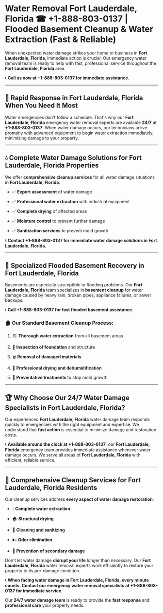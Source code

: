 # Water Removal Fort Lauderdale, Florida ☎ +1-888-803-0137 | Flooded Basement Cleanup & Water Extraction (Fast & Reliable)

When unexpected water damage strikes your home or business in **Fort Lauderdale, Florida**, immediate action is crucial. Our emergency water removal team is ready to help with fast, professional service throughout the **Fort Lauderdale, Florida** area. 

📞 **Call us now at +1-888-803-0137 for immediate assistance.**

---

## 🚀 Rapid Response in Fort Lauderdale, Florida When You Need It Most

Water emergencies don't follow a schedule. That's why our **Fort Lauderdale, Florida** emergency water removal experts are available **24/7** at **+1-888-803-0137**. When water damage occurs, our technicians arrive promptly with advanced equipment to begin water extraction immediately, minimizing damage to your property.

---

## 💧 Complete Water Damage Solutions for Fort Lauderdale, Florida Properties

We offer **comprehensive cleanup services** for all water damage situations in **Fort Lauderdale, Florida**:

- ✅ **Expert assessment** of water damage  
- ✅ **Professional water extraction** with industrial equipment  
- ✅ **Complete drying** of affected areas  
- ✅ **Moisture control** to prevent further damage  
- ✅ **Sanitization services** to prevent mold growth  

📞 **Contact +1-888-803-0137 for immediate water damage solutions in Fort Lauderdale, Florida.**

---

## 🌊 Specialized Flooded Basement Recovery in Fort Lauderdale, Florida

Basements are especially susceptible to flooding problems. Our **Fort Lauderdale, Florida** team specializes in **basement cleanup** for water damage caused by heavy rain, broken pipes, appliance failures, or sewer backups. 

📞 **Call +1-888-803-0137 for fast flooded basement assistance.**

### 🏚️ Our Standard Basement Cleanup Process:
1. 🏗️ **Thorough water extraction** from all basement areas  
2. 🔎 **Inspection of foundation** and structure  
3. 🗑️ **Removal of damaged materials**  
4. 💨 **Professional drying and dehumidification**  
5. 🚫 **Preventative treatments** to stop mold growth  

---

## 🏆 Why Choose Our 24/7 Water Damage Specialists in Fort Lauderdale, Florida?

Our experienced **Fort Lauderdale, Florida** water damage team responds quickly to emergencies with the right equipment and expertise. We understand that **fast action** is essential to minimize damage and restoration costs.

📞 **Available around the clock at +1-888-803-0137**, our **Fort Lauderdale, Florida** emergency team provides immediate assistance whenever water damage occurs. We serve all areas of **Fort Lauderdale, Florida** with efficient, reliable service.

---

## 🧹 Comprehensive Cleanup Services for Fort Lauderdale, Florida Residents

Our cleanup services address **every aspect of water damage restoration**:

- 💧 **Complete water extraction**  
- 🏠 **Structural drying**  
- 🧼 **Cleaning and sanitizing**  
- 🌬️ **Odor elimination**  
- 🚫 **Prevention of secondary damage**  

Don't let water damage **disrupt your life** longer than necessary. Our **Fort Lauderdale, Florida** water removal experts work efficiently to restore your property to its pre-damage condition.

📞 **When facing water damage in Fort Lauderdale, Florida, every minute counts. Contact our emergency water removal specialists at +1-888-803-0137 for immediate service.**

Our **24/7 water damage team** is ready to provide the **fast response** and **professional care** your property needs.
